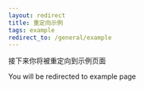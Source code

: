 ```yaml
---
layout: redirect
title: 重定向示例
tags: example
redirect_to: /general/example
---
```

接下来你将被重定向到示例页面

You will be redirected to example page
